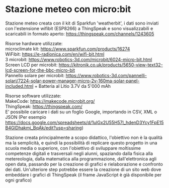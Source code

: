 # Stazione meteo con micro:bit
Stazione meteo creata con il kit di Sparkfun 'weatherbit', i dati sono inviati con l'estensione wifibit (ESP8266) a ThingSpeak e sono visualizzabili e scaricabili in formato aperto: https://thingspeak.com/channels/1243605

Risorse hardware utilizzate:  
microclimate kit: https://www.sparkfun.com/products/16274  
WiFibit: https://e-radionica.com/en/wifi-bit.html  
3 microbit: https://www.robotics-3d.com/microbit/6024-micro-bit.html  
Screen LCD per microbit: https://kitronik.co.uk/products/5650-view-text32-lcd-screen-for-the-bbc-micro-bit  
Pannello solare per microbit: https://www.robotics-3d.com/pannelli-solari/7224-solar-power-manager-micro-2v-160ma-solar-panel-included.html + Batteria al Litio 3.7V da 5'000 mAh

Risorse software utilizzate:  
MakeCode: https://makecode.microbit.org/  
ThingSpeak: https://thingspeak.com/  
E' possibile caricare i dati su un foglio Google, importando in CSV, XML o JSON 
(Per esempio https://docs.google.com/spreadsheets/d/1ulGx2U55H57l_hdenD3Ycy1FpE15B4GlDhakmj_BqAk/edit?usp=sharing)

Stazione creata principalmente a scopo didattico, l'obiettivo non è la qualità ma la semplicità, e quindi la possibilità di replicare questo progetto in una scuola media o superiore, con l'obiettivo di sviluppare moltissime competenze digitali e trasversali negli alunni, spaziando dalla fisica alla metereologia, dalla matematica alla programmazione, dall'elettronica agli open data, passando per la creazione di grafici e rielaborazione e confronto dei dati.
Un'ulteriore step potrebbe essere la creazione di un sito web dove embeddare i grafici di ThingSpeak (il frame JavaScript è già disponibile per ogni grafico)
